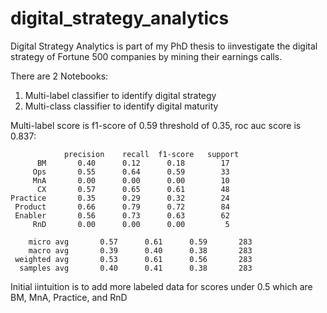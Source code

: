 # digital_strategy_analytics
Digital Strategy Analytics is part of my PhD thesis to iinvestigate the digital strategy of Fortune 500 companies by mining their earnings calls.

There are 2 Notebooks:

1. Multi-label classifier to identify digital strategy
2. Multi-class classifier to identify digital maturity


Multi-label score is f1-score of 0.59 threshold of 0.35, roc auc score is 0.837:
                 
                precision    recall  f1-score   support
          BM       0.40      0.12      0.18        17
         Ops       0.55      0.64      0.59        33
         MnA       0.00      0.00      0.00        10
          CX       0.57      0.65      0.61        48
    Practice       0.35      0.29      0.32        24
     Product       0.66      0.79      0.72        84
     Enabler       0.56      0.73      0.63        62
         RnD       0.00      0.00      0.00         5
         
        micro avg       0.57      0.61      0.59       283
        macro avg       0.39      0.40      0.38       283
     weighted avg       0.53      0.61      0.56       283
      samples avg       0.40      0.41      0.38       283

Initial iintuition is to add more labeled data for scores under 0.5 which are BM, MnA, Practice, and RnD

